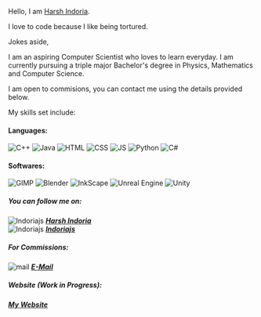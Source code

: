 Hello, I am [Harsh Indoria](https://github.com/Indoriajs).

I love to code because I like being tortured.

Jokes aside,

I am an aspiring Computer Scientist who loves to learn everyday. 
I am currently pursuing a triple major Bachelor's degree in Physics, Mathematics and Computer Science.

I am open to commisions, you can contact me using the details provided below.

My skills set include:

#### <b>Languages</b>:
![C++](https://img.shields.io/badge/C%2B%2B-00599C?style=for-the-badge&logo=c%2B%2B&logoColor=white) 
![Java](https://img.shields.io/badge/Java-ED8B00?style=for-the-badge&logo=java&logoColor=white)
![HTML](https://img.shields.io/badge/HTML5-E34F26?style=for-the-badge&logo=html5&logoColor=white)
![CSS](https://img.shields.io/badge/CSS3-1572B6?style=for-the-badge&logo=css3&logoColor=white)
![JS](https://img.shields.io/badge/JavaScript-323330?style=for-the-badge&logo=javascript&logoColor=F7DF1E)
![Python](https://img.shields.io/badge/Python-FFD43B?style=for-the-badge&logo=python&logoColor=blue)
![C#](https://img.shields.io/badge/C%23-239120?style=for-the-badge&logo=c-sharp&logoColor=white)


#### <b>Softwares</b>:
![GIMP](https://img.shields.io/badge/gimp-5C5543?style=for-the-badge&logo=gimp&logoColor=white)
![Blender](https://img.shields.io/badge/blender-%23F5792A.svg?style=for-the-badge&logo=blender&logoColor=white)
![InkScape](https://img.shields.io/badge/Inkscape-000000?style=for-the-badge&logo=Inkscape&logoColor=white)
![Unreal Engine](https://img.shields.io/badge/-Unreal%20Engine-313131?style=for-the-badge&logo=unreal-engine&logoColor=white)
![Unity](https://img.shields.io/badge/Unity-100000?style=for-the-badge&logo=unity&logoColor=white)

##### You can follow me on:
![Indoriajs](https://img.shields.io/badge/LinkedIn-0077B5?style=for-the-badge&logo=linkedin&logoColor=white) [***Harsh Indoria***](https://www.linkedin.com/in/indoriajs/) <br>
![Indoriajs](https://img.shields.io/badge/GitHub-100000?style=for-the-badge&logo=github&logoColor=white) [***Indoriajs***](https://github.com/Indoriajs) <br>



##### For Commissions:
![mail](https://img.shields.io/badge/Gmail-D14836?style=for-the-badge&logo=gmail&logoColor=white)  [***E-Mail***](indocomissions@gmail.com)


##### <b>Website</b> (Work in Progress):
[***My Website***](http://habbaserver.me)
